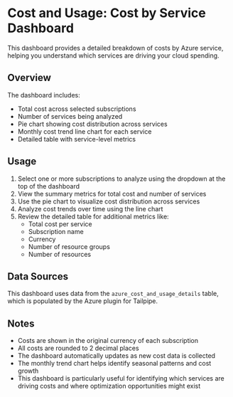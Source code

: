 # Cost and Usage: Cost by Service Dashboard

This dashboard provides a detailed breakdown of costs by Azure service, helping you understand which services are driving your cloud spending.

## Overview

The dashboard includes:

- Total cost across selected subscriptions
- Number of services being analyzed
- Pie chart showing cost distribution across services
- Monthly cost trend line chart for each service
- Detailed table with service-level metrics

## Usage

1. Select one or more subscriptions to analyze using the dropdown at the top of the dashboard
2. View the summary metrics for total cost and number of services
3. Use the pie chart to visualize cost distribution across services
4. Analyze cost trends over time using the line chart
5. Review the detailed table for additional metrics like:
   - Total cost per service
   - Subscription name
   - Currency
   - Number of resource groups
   - Number of resources

## Data Sources

This dashboard uses data from the `azure_cost_and_usage_details` table, which is populated by the Azure plugin for Tailpipe.

## Notes

- Costs are shown in the original currency of each subscription
- All costs are rounded to 2 decimal places
- The dashboard automatically updates as new cost data is collected
- The monthly trend chart helps identify seasonal patterns and cost growth
- This dashboard is particularly useful for identifying which services are driving costs and where optimization opportunities might exist 